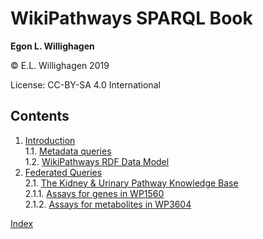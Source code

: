 # WikiPathways SPARQL Book


**Egon L. Willighagen**<br />

© E.L. Willighagen 2019

License: CC-BY-SA 4.0 International

## Contents

1. [Introduction](intro.md) <br />
1.1. [Metadata queries](intro.md#metadata-queries) <br />
1.2. [WikiPathways RDF Data Model](intro.md#wikipathways-rdf-data-model) <br />
2. [Federated Queries](feds.md) <br />
2.1. [The Kidney & Urinary Pathway Knowledge Base](feds.md#the-kidney-&-urinary-pathway-knowledge-base) <br />
2.1.1. [Assays for genes in WP1560](feds.md#assays-for-genes-in-wp1560) <br />
2.1.2. [Assays for metabolites in WP3604](feds.md#assays-for-metabolites-in-wp3604) <br />

[Index](indexList.md) <br />
